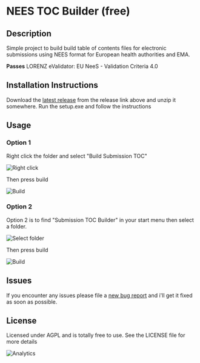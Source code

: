 # NEES TOC Builder (free)

## Description
Simple project to build build table of contents files for electronic submissions using NEES format for European health authorities and EMA. 

**Passes** LORENZ eValidator: EU NeeS - Validation Criteria 4.0

## Installation  Instructions 

Download the [latest release](../../releases/latest) from the release link above and unzip it somewhere. Run the setup.exe and follow the instructions

## Usage

### Option 1
Right click the folder and select "Build Submission TOC"

![Right click](https://cloud.githubusercontent.com/assets/1090602/7412457/07194f70-ef3b-11e4-84b3-ec514e333426.png)

Then press build

![Build](https://cloud.githubusercontent.com/assets/1090602/7412541/c11ab116-ef3b-11e4-84fa-46b4d8b658e5.png)

### Option 2
Option 2 is to find "Submission TOC Builder" in your start menu then select a folder.

![Select folder](https://cloud.githubusercontent.com/assets/1090602/7412540/c117ac28-ef3b-11e4-8d3d-e8b6e30ad964.png)

Then press build

![Build](https://cloud.githubusercontent.com/assets/1090602/7412541/c11ab116-ef3b-11e4-84fa-46b4d8b658e5.png)

## Issues
If you encounter any issues please file a [new bug report](../../issues/new) and i'll get it fixed as soon as possible.

## License 
Licensed under AGPL and is totally free to use. See the LICENSE file for more details

![Analytics](https://ga-beacon.appspot.com/UA-4734549-10/TOC-Builder/readme)
